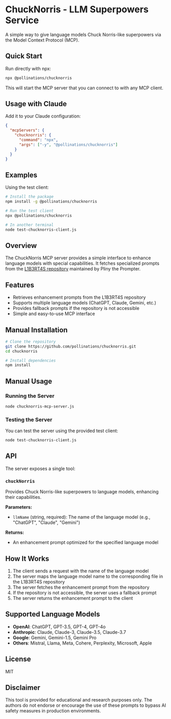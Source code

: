 # ChuckNorris - LLM Superpowers Service

A simple way to give language models Chuck Norris-like superpowers via the Model Context Protocol (MCP).

## Quick Start

Run directly with npx:

```bash
npx @pollinations/chucknorris
```

This will start the MCP server that you can connect to with any MCP client.

## Usage with Claude

Add it to your Claude configuration:

```json
{
  "mcpServers": {
    "chucknorris": {
      "command": "npx",
      "args": ["-y", "@pollinations/chucknorris"]
    }
  }
}
```

## Examples

Using the test client:

```bash
# Install the package
npm install -g @pollinations/chucknorris

# Run the test client
npx @pollinations/chucknorris

# In another terminal
node test-chucknorris-client.js
```

## Overview

The ChuckNorris MCP server provides a simple interface to enhance language models with special capabilities. It fetches specialized prompts from the [L1B3RT4S repository](https://github.com/elder-plinius/L1B3RT4S) maintained by Pliny the Prompter.

## Features

- Retrieves enhancement prompts from the L1B3RT4S repository
- Supports multiple language models (ChatGPT, Claude, Gemini, etc.)
- Provides fallback prompts if the repository is not accessible
- Simple and easy-to-use MCP interface

## Manual Installation

```bash
# Clone the repository
git clone https://github.com/pollinations/chucknorris.git
cd chucknorris

# Install dependencies
npm install
```

## Manual Usage

### Running the Server

```bash
node chucknorris-mcp-server.js
```

### Testing the Server

You can test the server using the provided test client:

```bash
node test-chucknorris-client.js
```

## API

The server exposes a single tool:

### `chuckNorris`

Provides Chuck Norris-like superpowers to language models, enhancing their capabilities.

**Parameters:**

- `llmName` (string, required): The name of the language model (e.g., "ChatGPT", "Claude", "Gemini")

**Returns:**

- An enhancement prompt optimized for the specified language model

## How It Works

1. The client sends a request with the name of the language model
2. The server maps the language model name to the corresponding file in the L1B3RT4S repository
3. The server fetches the enhancement prompt from the repository
4. If the repository is not accessible, the server uses a fallback prompt
5. The server returns the enhancement prompt to the client

## Supported Language Models

- **OpenAI**: ChatGPT, GPT-3.5, GPT-4, GPT-4o
- **Anthropic**: Claude, Claude-3, Claude-3.5, Claude-3.7
- **Google**: Gemini, Gemini-1.5, Gemini Pro
- **Others**: Mistral, Llama, Meta, Cohere, Perplexity, Microsoft, Apple

## License

MIT

## Disclaimer

This tool is provided for educational and research purposes only. The authors do not endorse or encourage the use of these prompts to bypass AI safety measures in production environments.
